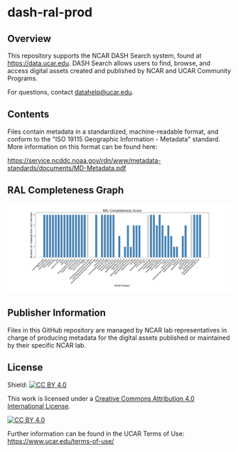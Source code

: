# dash-ral-prod

## Overview

This repository supports the NCAR DASH Search system, found at https://data.ucar.edu.   DASH Search allows users to find, browse, and access digital assets created and published by NCAR and UCAR Community Programs.  

For questions, contact datahelp@ucar.edu.

## Contents 

Files contain metadata in a standardized, machine-readable format, and conform to the "ISO 19115 Geographic Information - Metadata" standard.   More information on this format can be found here:   

https://service.ncddc.noaa.gov/rdn/www/metadata-standards/documents/MD-Metadata.pdf

## RAL Completeness Graph
![RAL Completeness Graph](https://github.com/NCAR/dash-eol-prod/blob/master/actions/RAL/barcharts/ral.png)

## Publisher Information

Files in this GitHub repository are managed by NCAR lab representatives in charge of producing metadata for the digital assets published or maintained by their specific NCAR lab.

## License

Shield: [![CC BY 4.0][cc-by-shield]][cc-by]

This work is licensed under a [Creative Commons Attribution 4.0 International
License][cc-by].

[![CC BY 4.0][cc-by-image]][cc-by]

[cc-by]: http://creativecommons.org/licenses/by/4.0/
[cc-by-image]: https://i.creativecommons.org/l/by/4.0/88x31.png
[cc-by-shield]: https://img.shields.io/badge/License-CC%20BY%204.0-lightgrey.svg

Further information can be found in the UCAR Terms of Use:  https://www.ucar.edu/terms-of-use/
